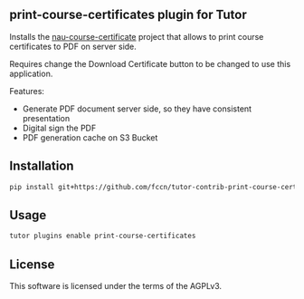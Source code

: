print-course-certificates plugin for Tutor
---------------

Installs the [nau-course-certificate](https://github.com/fccn/nau-course-certificate/) project that allows to print course certificates to PDF on server side.

Requires change the Download Certificate button to be changed to use this application.

Features:
- Generate PDF document server side, so they have consistent presentation
- Digital sign the PDF
- PDF generation cache on S3 Bucket

## Installation

```bash
pip install git+https://github.com/fccn/tutor-contrib-print-course-certificates@v18.1.0
```

## Usage

```bash
tutor plugins enable print-course-certificates
```

## License

This software is licensed under the terms of the AGPLv3.
